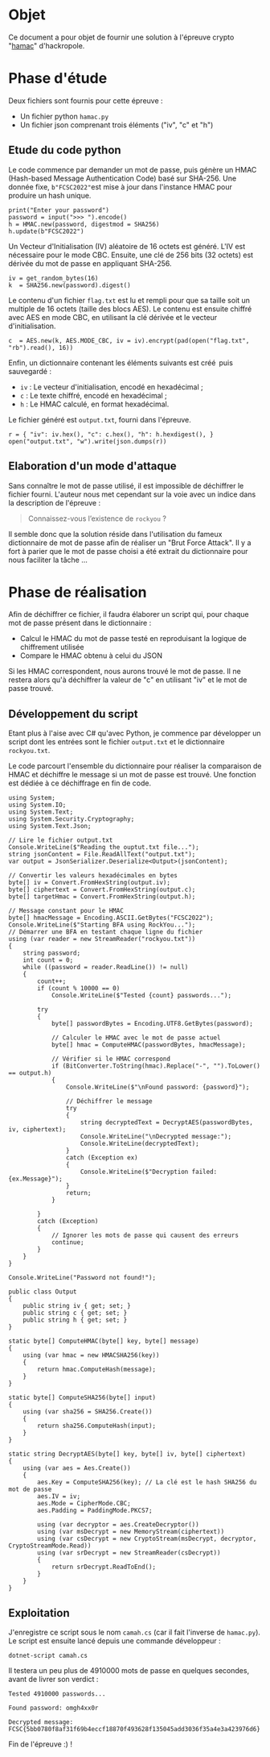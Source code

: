 # Objet

Ce document a pour objet de fournir une solution à l'épreuve crypto "[hamac](https://hackropole.fr/fr/challenges/crypto/fcsc2022-crypto-hamac/)" d'hackropole.

# Phase d'étude

Deux fichiers sont fournis pour cette épreuve :

 - Un fichier python `hamac.py`
 - Un fichier json comprenant trois éléments ("iv", "c" et "h")

## Etude du code python

Le code commence par demander un mot de passe, puis génère un HMAC (Hash-based Message Authentication Code) basé sur SHA-256. Une donnée fixe, `b"FCSC2022"`est mise à jour dans l'instance HMAC pour produire un hash unique.

    print("Enter your password")
    password = input(">>> ").encode()
    h = HMAC.new(password, digestmod = SHA256)
    h.update(b"FCSC2022")
Un Vecteur d'Initialisation (IV) aléatoire de 16 octets est généré. L'IV est nécessaire pour le mode CBC. Ensuite, une clé de 256 bits (32 octets) est dérivée du mot de passe en appliquant SHA-256.

    iv = get_random_bytes(16)
    k  = SHA256.new(password).digest()
Le contenu d'un fichier `flag.txt` est lu et rempli pour que sa taille soit un multiple de 16 octets (taille des blocs AES). Le contenu est ensuite chiffré avec AES en mode CBC, en utilisant la clé dérivée et le vecteur d'initialisation.

    c  = AES.new(k, AES.MODE_CBC, iv = iv).encrypt(pad(open("flag.txt", "rb").read(), 16))

Enfin, un dictionnaire contenant les éléments suivants est créé  puis sauvegardé :
-   `iv` : Le vecteur d'initialisation, encodé en hexadécimal ;
-   `c` : Le texte chiffré, encodé en hexadécimal ;
-   `h` : Le HMAC calculé, en format hexadécimal.

Le fichier généré est `output.txt`, fourni dans l'épreuve.

    r = { "iv": iv.hex(), "c": c.hex(), "h": h.hexdigest(), }
    open("output.txt", "w").write(json.dumps(r))

## Elaboration d'un mode d'attaque

Sans connaître le mot de passe utilisé, il est impossible de déchiffrer le fichier fourni. L'auteur nous met cependant sur la voie avec un indice dans la description de l'épreuve :

> Connaissez-vous l’existence de `rockyou` ?

Il semble donc que la solution réside dans l'utilisation du fameux dictionnaire de mot de passe afin de réaliser un "Brut Force Attack". Il y a fort à parier que le mot de passe choisi a été extrait du dictionnaire pour nous faciliter la tâche ...

# Phase de réalisation

Afin de déchiffrer ce fichier, il faudra élaborer un script qui, pour chaque mot de passe présent dans le dictionnaire :
- Calcul le HMAC du mot de passe testé en reproduisant la logique de chiffrement utilisée
- Compare le HMAC obtenu à celui du JSON

Si les HMAC correspondent, nous aurons trouvé le mot de passe. Il ne restera alors qu'à déchiffrer la valeur de "c" en utilisant "iv" et le mot de passe trouvé.

## Développement du script

Etant plus à l'aise avec C# qu'avec Python, je commence par développer un script dont les entrées sont le fichier `output.txt` et le dictionnaire `rockyou.txt`.

Le code parcourt l'ensemble du dictionnaire pour réaliser la comparaison de HMAC et déchiffre le message si un mot de passe est trouvé. Une fonction est dédiée à ce déchiffrage en fin de code.

    using System;
    using System.IO;
    using System.Text;
    using System.Security.Cryptography;
    using System.Text.Json;
    
    // Lire le fichier output.txt
    Console.WriteLine($"Reading the ouptut.txt file...");
    string jsonContent = File.ReadAllText("output.txt");
    var output = JsonSerializer.Deserialize<Output>(jsonContent);
    
    // Convertir les valeurs hexadécimales en bytes
    byte[] iv = Convert.FromHexString(output.iv);
    byte[] ciphertext = Convert.FromHexString(output.c);
    byte[] targetHmac = Convert.FromHexString(output.h);
    
    // Message constant pour le HMAC
    byte[] hmacMessage = Encoding.ASCII.GetBytes("FCSC2022");
    Console.WriteLine($"Starting BFA using RockYou...");
    // Démarrer une BFA en testant chaque ligne du fichier
    using (var reader = new StreamReader("rockyou.txt"))
    {
        string password;
        int count = 0;
        while ((password = reader.ReadLine()) != null)
        {
            count++;
            if (count % 10000 == 0)
                Console.WriteLine($"Tested {count} passwords...");
    
            try
            {
                byte[] passwordBytes = Encoding.UTF8.GetBytes(password);
    
                // Calculer le HMAC avec le mot de passe actuel
                byte[] hmac = ComputeHMAC(passwordBytes, hmacMessage);
    
                // Vérifier si le HMAC correspond
                if (BitConverter.ToString(hmac).Replace("-", "").ToLower() == output.h)
                {
                    Console.WriteLine($"\nFound password: {password}");
    
                    // Déchiffrer le message
                    try
                    {
                        string decryptedText = DecryptAES(passwordBytes, iv, ciphertext);
                        Console.WriteLine("\nDecrypted message:");
                        Console.WriteLine(decryptedText);
                    }
                    catch (Exception ex)
                    {
                        Console.WriteLine($"Decryption failed: {ex.Message}");
                    }
                    return;
                }
                
            }
            catch (Exception)
            {
                // Ignorer les mots de passe qui causent des erreurs
                continue;
            }
        }
    }
    
    Console.WriteLine("Password not found!");
    
    public class Output
    {
        public string iv { get; set; }
        public string c { get; set; }
        public string h { get; set; }
    }
    
    static byte[] ComputeHMAC(byte[] key, byte[] message)
    {
        using (var hmac = new HMACSHA256(key))
        {
            return hmac.ComputeHash(message);
        }
    }
    
    static byte[] ComputeSHA256(byte[] input)
    {
        using (var sha256 = SHA256.Create())
        {
            return sha256.ComputeHash(input);
        }
    }
    
    static string DecryptAES(byte[] key, byte[] iv, byte[] ciphertext)
    {
        using (var aes = Aes.Create())
        {
            aes.Key = ComputeSHA256(key); // La clé est le hash SHA256 du mot de passe
            aes.IV = iv;
            aes.Mode = CipherMode.CBC;
            aes.Padding = PaddingMode.PKCS7;
    
            using (var decryptor = aes.CreateDecryptor())
            using (var msDecrypt = new MemoryStream(ciphertext))
            using (var csDecrypt = new CryptoStream(msDecrypt, decryptor, CryptoStreamMode.Read))
            using (var srDecrypt = new StreamReader(csDecrypt))
            {
                return srDecrypt.ReadToEnd();
            }
        }
    }

## Exploitation

J'enregistre ce script sous le nom `camah.cs` (car il fait l'inverse de `hamac.py`).
Le script est ensuite lancé depuis une commande développeur :

    dotnet-script camah.cs
Il testera un peu plus de 4910000 mots de passe en quelques secondes, avant de livrer son verdict :

    Tested 4910000 passwords...
    
    Found password: omgh4xx0r
    
    Decrypted message:
    FCSC{5bb0780f8af31f69b4eccf18870f493628f135045add3036f35a4e3a423976d6}

Fin de l'épreuve :) !
